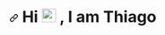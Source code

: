 <h1 align="justify">
  <a id="user-content--hi-i-am-thiago" class="anchor" aria-hidden="true" href="#-hi-i-am-thiago"><svg class="octicon octicon-link" viewBox="0 0 16 16" version="1.1" width="16" height="16" aria-hidden="true"><path fill-rule="evenodd" d="M7.775 3.275a.75.75 0 001.06 1.06l1.25-1.25a2 2 0 112.83 2.83l-2.5 2.5a2 2 0 01-2.83 0 .75.75 0 00-1.06 1.06 3.5 3.5 0 004.95 0l2.5-2.5a3.5 3.5 0 00-4.95-4.95l-1.25 1.25zm-4.69 9.64a2 2 0 010-2.83l2.5-2.5a2 2 0 012.83 0 .75.75 0 001.06-1.06 3.5 3.5 0 00-4.95 0l-2.5 2.5a3.5 3.5 0 004.95 4.95l1.25-1.25a.75.75 0 00-1.06-1.06l-1.25 1.25a2 2 0 01-2.83 0z"></path></svg></a>
    Hi
  <a target="_blank" rel="noopener noreferrer" href="https://giphy.com/gifs/sesamestreet-sesame-street-50th-anniversary-LPgFwCQg4HQBvPihcn"><img src="https://giphy.com/gifs/sesamestreet-sesame-street-50th-anniversary-LPgFwCQg4HQBvPihcn" width="25px" data-canonical-src="https://giphy.com/embed/LPgFwCQg4HQBvPihcn" style="max-width:100%;"></a>
    , I am Thiago
</h1>

